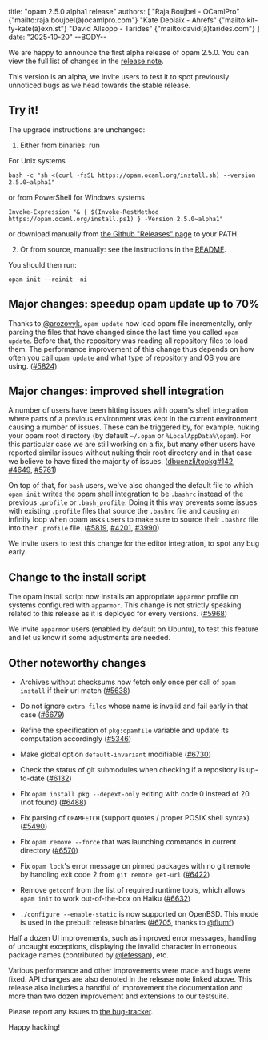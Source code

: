 title: "opam 2.5.0 alpha1 release"
authors: [
  "Raja Boujbel - OCamlPro" {"mailto:raja.boujbel(à)ocamlpro.com"}
  "Kate Deplaix - Ahrefs" {"mailto:kit-ty-kate(à)exn.st"}
  "David Allsopp - Tarides" {"mailto:david(à)tarides.com"}
]
date: "2025-10-20"
--BODY--

We are happy to announce the first alpha release of opam 2.5.0.
You can view the full list of changes in the
[release note](https://github.com/ocaml/opam/releases/tag/2.5.0-alpha1).

This version is an alpha, we invite users to test it to spot previously
unnoticed bugs as we head towards the stable release.

## Try it!

The upgrade instructions are unchanged:

1. Either from binaries: run

For Unix systems
```
bash -c "sh <(curl -fsSL https://opam.ocaml.org/install.sh) --version 2.5.0~alpha1"
```
or from PowerShell for Windows systems
```
Invoke-Expression "& { $(Invoke-RestMethod https://opam.ocaml.org/install.ps1) } -Version 2.5.0~alpha1"
```
or download manually from [the Github "Releases" page](https://github.com/ocaml/opam/releases/tag/2.5.0-alpha1) to your PATH.

2. Or from source, manually: see the instructions in the [README](https://github.com/ocaml/opam/tree/2.5.0-alpha1#compiling-this-repo).


You should then run:
```
opam init --reinit -ni
```


## Major changes: speedup opam update up to 70%

Thanks to [@arozovyk](https://github.com/arozovyk), `opam update` now load opam
file incrementally, only parsing the files that have changed since the last
time you called `opam update`. Before that, the repository was reading all
repository files to load them. The performance improvement of this change thus
depends on how often you call `opam update` and what type of repository and OS
you are using.
([#5824](https://github.com/ocaml/opam/issues/5824))

## Major changes: improved shell integration

A number of users have been hitting issues with opam's shell integration where
parts of a previous environment was kept in the current environment, causing a
number of issues.  These can be triggered by, for example, nuking your opam
root directory (by default `~/.opam` or `%LocalAppData%\opam`). For this
particular case we are still working on a fix, but many other users have
reported similar issues without nuking their root directory and in that case we
believe to have fixed the majority of issues.
([dbuenzli/topkg#142](https://github.com/dbuenzli/topkg/issues/142), [#4649](https://github.com/ocaml/opam/issues/4649), [#5761](https://github.com/ocaml/opam/issues/5761))

On top of that, for `bash` users, we've also changed the default file to which
`opam init` writes the opam shell integration to be `.bashrc` instead of the
previous `.profile` or `.bash_profile`.  Doing it this way prevents some issues
with existing `.profile` files that source the `.bashrc` file and causing an
infinity loop when opam asks users to make sure to source their
`.bashrc` file into their `.profile` file.
([#5819](https://github.com/ocaml/opam/issues/5819), [#4201](https://github.com/ocaml/opam/issues/4201), [#3990](https://github.com/ocaml/opam/issues/3990))

We invite users to test this change for the editor integration, to spot any bug early.

## Change to the install script

The opam install script now installs an appropriate `apparmor` profile on
systems configured with `apparmor`.  This change is not strictly speaking
related to this release as it is deployed for every versions.
([#5968](https://github.com/ocaml/opam/issues/5968))

We invite `apparmor` users (enabled by default on Ubuntu), to test this feature and
let us know if some adjustments are needed.

## Other noteworthy changes

* Archives without checksums now fetch only once per call of `opam install` if their url match ([#5638](https://github.com/ocaml/opam/issues/5638))

* Do not ignore `extra-files` whose name is invalid and fail early in that case ([#6679](https://github.com/ocaml/opam/issues/6679))

* Refine the specification of `pkg:opamfile` variable and update its computation accordingly ([#5346](https://github.com/ocaml/opam/issues/5346))

* Make global option `default-invariant` modifiable ([#6730](https://github.com/ocaml/opam/issues/6730))

* Check the status of git submodules when checking if a repository is up-to-date ([#6132](https://github.com/ocaml/opam/issues/6132))

* Fix `opam install pkg --depext-only` exiting with code 0 instead of 20 (not found) ([#6488](https://github.com/ocaml/opam/issues/6488))

* Fix parsing of `OPAMFETCH` (support quotes / proper POSIX shell syntax) ([#5490](https://github.com/ocaml/opam/issues/5490))

* Fix `opam remove --force` that was launching commands in current directory ([#6570](https://github.com/ocaml/opam/issues/6570))

* Fix `opam lock`'s error message on pinned packages with no git remote by handling exit code 2 from `git remote get-url` ([#6422](https://github.com/ocaml/opam/issues/6422))

* Remove `getconf` from the list of required runtime tools, which allows `opam init` to work out-of-the-box on Haiku ([#6632](https://github.com/ocaml/opam/issues/6632))

* `./configure --enable-static` is now supported on OpenBSD. This mode is used in the prebuilt release binaries ([#6705](https://github.com/ocaml/opam/issues/6705), thanks to [@flumf](https://github.com/flumf))

Half a dozen UI improvements, such as improved error messages, handling of uncaught exceptions, displaying the invalid character in erroneous package names (contributed by [@lefessan](https://github.com/lefessan)), etc.


Various performance and other improvements were made and bugs were fixed.
API changes are also denoted in the release note linked above.
This release also includes a handful of improvement the documentation and more than two dozen improvement and extensions to our testsuite.


Please report any issues to [the bug-tracker](https://github.com/ocaml/opam/issues).

Happy hacking!
